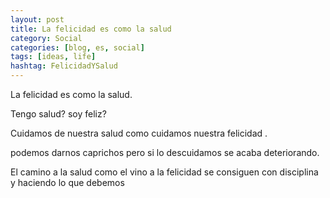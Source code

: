 ```yaml
---
layout: post
title: La felicidad es como la salud
category: Social
categories: [blog, es, social]
tags: [ideas, life]
hashtag: FelicidadYSalud
---
```



La felicidad es como la salud.

Tengo salud? soy feliz?

Cuidamos de nuestra salud como cuidamos nuestra felicidad . 

podemos darnos caprichos pero si lo descuidamos se acaba deteriorando.

El camino a la salud como el vino a la felicidad se consiguen con disciplina y haciendo lo que debemos
